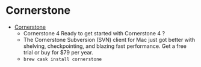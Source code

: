 # Cornerstone
- [Cornerstone](https://www.zennaware.com/cornerstone/)
  -  Cornerstone 4 Ready to get started with Cornerstone 4 ?
  - The Cornerstone Subversion (SVN) client for Mac just got better with shelving, checkpointing, and blazing fast performance. Get a free trial or buy for $79 per year.
  - `brew cask install cornerstone`
